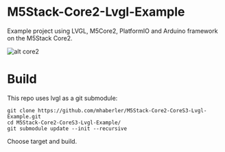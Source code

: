 # M5Stack-Core2-Lvgl-Example
 Example project using LVGL, M5Core2, PlatformIO and Arduino framework on the M5Stack Core2.

![alt core2](https://i.imgur.com/bSeJPyV.png)


# Build
This repo uses lvgl as a git submodule:

````
git clone https://github.com/mhaberler/M5Stack-Core2-CoreS3-Lvgl-Example.git
cd M5Stack-Core2-CoreS3-Lvgl-Example/
git submodule update --init --recursive

````
Choose target and build.

